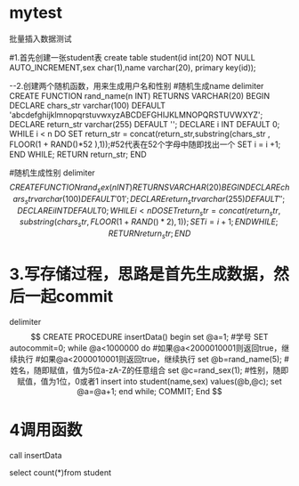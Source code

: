 # mytest
批量插入数据测试

#1.首先创建一张student表
create table student(id int(20) NOT NULL AUTO_INCREMENT,sex char(1),name varchar(20), primary key(id));

--2.创建两个随机函数，用来生成用户名和性别
#随机生成name
delimiter 
CREATE FUNCTION rand_name(n INT) 
RETURNS VARCHAR(20) 
BEGIN 
DECLARE chars_str varchar(100) DEFAULT  
'abcdefghijklmnopqrstuvwxyzABCDEFGHIJKLMNOPQRSTUVWXYZ'; 
DECLARE return_str varchar(255) DEFAULT ''; 
DECLARE i INT DEFAULT 0; 
WHILE i < n DO 
SET return_str = concat(return_str,substring(chars_str ,  
FLOOR(1 + RAND()*52 ),1));#52代表在52个字母中随即找出一个 
SET i = i +1; 
END WHILE; 
RETURN return_str; 
END


#随机生成性别
delimiter $$
CREATE FUNCTION rand_sex(n INT)
RETURNS VARCHAR(20)
BEGIN
DECLARE chars_str varchar(100) DEFAULT '01';
DECLARE return_str varchar(255) DEFAULT '';
DECLARE i INT DEFAULT 0;
WHILE i < n DO
SET return_str = concat(return_str,
substring(chars_str , FLOOR(1 + RAND()*2 ),1));
SET i = i +1;
END WHILE;
RETURN return_str;
END
$$
 
# 3.写存储过程，思路是首先生成数据，然后一起commit
delimiter $$
CREATE PROCEDURE insertData()
begin
set @a=1;     #学号
SET autocommit=0;
while @a<1000000 do     #如果@a<2000010001则返回true，继续执行
 #如果@a<2000010001则返回true，继续执行
set @b=rand_name(5);     #姓名，随即赋值，值为5位a-zA-Z的任意组合
set @c=rand_sex(1);           #性别，随即赋值，值为1位，0或者1
insert into student(name,sex) values(@b,@c);
set @a=@a+1;
end while;
COMMIT;
End
$$

# 4调用函数 
call insertData

select count(*)from student
